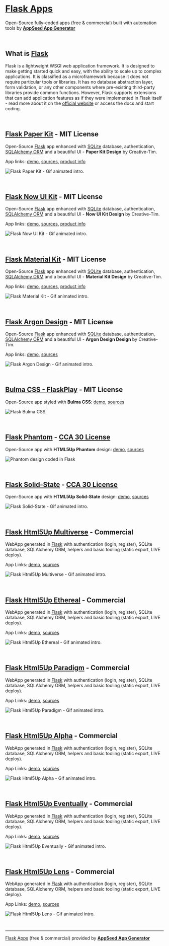 # [Flask Apps](https://appseed.us/apps/flask-apps/) 

Open-Source fully-coded apps (free & commercial) built with automation tools by **[AppSeed App Generator](https://appseed.us/app-generator)**

<br />

## What is [Flask](https://palletsprojects.com/p/flask/)

Flask is a lightweight WSGI web application framework. It is designed to make getting started quick and easy, with the ability to scale up to complex applications.   It is classified as a microframework because it does not require particular tools or libraries. It has no database abstraction layer, form validation, or any other components where pre-existing third-party libraries provide common functions. However, Flask supports extensions that can add application features as if they were implemented in Flask itself - read more about it on the [official website](https://palletsprojects.com/p/flask/) or access the docs and start coding.

<br />

## [Flask Paper Kit](https://appseed.us/apps/flask-apps/flask-paper-kit) - MIT License

Open-Source [Flask](https://palletsprojects.com/p/flask/) app enhanced with [SQLite](https://www.sqlite.org/index.html) database, authentication, [SQLAlchemy ORM](https://www.sqlalchemy.org/) and a beautiful UI - **Paper Kit Design** by Creative-Tim.

App links: [demo](https://flask-paper-kit.appseed.us/), [sources](https://github.com/app-generator/flask-paper-kit), [product info](https://appseed.us/apps/flask-apps/flask-paper-kit)

![Flask Paper Kit - Gif animated intro.](https://raw.githubusercontent.com/app-generator/static/master/products/flask-paper-kit-intro.gif)

<br />

## [Flask Now UI Kit](https://appseed.us/apps/flask-apps/flask-now-ui-kit) - MIT License

Open-Source [Flask](https://palletsprojects.com/p/flask/) app enhanced with [SQLite](https://www.sqlite.org/index.html) database, authentication, [SQLAlchemy ORM](https://www.sqlalchemy.org/) and a beautiful UI - **Now UI Kit Design** by Creative-Tim.

App links: [demo](https://flask-now-ui-kit.appseed.us/), [sources](https://github.com/app-generator/flask-now-ui-kit), [product info](https://appseed.us/apps/flask-apps/flask-now-ui-kit)

![Flask Now UI Kit - Gif animated intro.](https://github.com/app-generator/static/blob/master/products/flask-now-ui-kit-intro.gif?raw=true)

<br />

## [Flask Material Kit](https://appseed.us/apps/flask-apps/flask-material-kit) - MIT License

Open-Source [Flask](https://palletsprojects.com/p/flask/) app enhanced with [SQLite](https://www.sqlite.org/index.html) database, authentication, [SQLAlchemy ORM](https://www.sqlalchemy.org/) and a beautiful UI - **Material Kit Design** by Creative-Tim.

App links: [demo](https://flask-material-kit.appseed.us/), [sources](https://github.com/app-generator/flask-material-kit), [product info](https://appseed.us/apps/flask-apps/flask-material-kit)

![Flask Material Kit - Gif animated intro.](https://github.com/app-generator/static/blob/master/products/flask-material-kit-intro.gif?raw=true)

<br />

## [Flask Argon Design](https://flask-argon-design-system.appseed.us/) - MIT License

Open-Source [Flask](https://palletsprojects.com/p/flask/) app enhanced with [SQLite](https://www.sqlite.org/index.html) database, authentication, [SQLAlchemy ORM](https://www.sqlalchemy.org/) and a beautiful UI - **Argon Design Design** by Creative-Tim.

App links: [demo](https://flask-argon-design-system.appseed.us/), [sources](https://github.com/app-generator/flask-argon-design-system)

![Flask Argon Design - Gif animated intro.](https://github.com/app-generator/static/blob/master/products/flask-argon-design-system-intro.gif?raw=true)

<br />

## [Bulma CSS - FlaskPlay](https://flask-bulma-css.appseed.us/) - MIT License

Open-Source app styled with **Bulma CSS**: [demo](https://flask-bulma-css.appseed.us/), [sources](https://github.com/app-generator/flask-bulma-css)

![Flask Bulma CSS](https://github.com/app-generator/flask-bulma-css/blob/master/screenshots/flask-bulma-css-intro.gif)

<br />

## [Flask Phantom](https://flask-phantom.appseed.us/) - [CCA 30 License](https://html5up.net/license)

Open-Source app with **HTML5Up Phantom** design: [demo](https://flask-phantom.appseed.us/), [sources](https://github.com/app-generator/flask-phantom)

![Phantom design coded in Flask](https://github.com/app-generator/flask-phantom/blob/master/screenshots/flask-phantom-intro.gif)

<br />

## [Flask Solid-State](https://flask-solid-state.appseed.us/) - [CCA 30 License](https://html5up.net/license)

Open-Source app with **HTML5Up Solid-State** design: [demo](https://flask-solid-state.appseed.us/), [sources](https://github.com/app-generator/flask-solid-state)

![Flask Solid-State - Gif animated intro.](https://github.com/app-generator/flask-solid-state/blob/master/screenshots/flask-solid-state-intro.gif)

<br />

## [Flask Html5Up Multiverse](https://flask-html5up-multiverse.appseed.us/) - Commercial

WebApp generated in [Flask](https://palletsprojects.com/p/flask/) with authentication (login, register), SQLite database, SQLAlchemy ORM, helpers and basic tooling (static export, LIVE deploy).

App Links: [demo](https://flask-html5up-multiverse.appseed.us/), [sources](https://github.com/app-generator/flask-html5up-multiverse)

![Flask Html5Up Multiverse - Gif animated intro.](https://raw.githubusercontent.com/app-generator/static/master/products/flask-html5up-multiverse-intro.gif)

<br />

## [Flask Html5Up Ethereal](https://flask-html5up-ethereal.appseed.us/) - Commercial

WebApp generated in [Flask](https://palletsprojects.com/p/flask/) with authentication (login, register), SQLite database, SQLAlchemy ORM, helpers and basic tooling (static export, LIVE deploy).

App Links: [demo](https://flask-html5up-ethereal.appseed.us/), [sources](https://github.com/app-generator/flask-html5up-ethereal)

![Flask Html5Up Ethereal - Gif animated intro.](https://raw.githubusercontent.com/app-generator/static/master/products/flask-html5up-ethereal-intro.gif)

<br />

## [Flask Html5Up Paradigm](https://flask-html5up-paradigm.appseed.us/) - Commercial

WebApp generated in [Flask](https://palletsprojects.com/p/flask/) with authentication (login, register), SQLite database, SQLAlchemy ORM, helpers and basic tooling (static export, LIVE deploy).

App Links: [demo](https://flask-html5up-paradigm.appseed.us/), [sources](https://github.com/app-generator/flask-html5up-paradigm)

![Flask Html5Up Paradigm - Gif animated intro.](https://raw.githubusercontent.com/app-generator/static/master/products/flask-html5up-paradigm-intro.gif)

<br />

## [Flask Html5Up Alpha](https://flask-html5up-alpha.appseed.us/) - Commercial

WebApp generated in [Flask](https://palletsprojects.com/p/flask/) with authentication (login, register), SQLite database, SQLAlchemy ORM, helpers and basic tooling (static export, LIVE deploy).

App Links: [demo](https://flask-html5up-alpha.appseed.us/), [sources](https://github.com/app-generator/flask-html5up-alpha)

![Flask Html5Up Alpha - Gif animated intro.](https://raw.githubusercontent.com/app-generator/static/master/products/flask-html5up-alpha-intro.gif)

<br />

## [Flask Html5Up Eventually](https://flask-html5up-eventually.appseed.us/) - Commercial

WebApp generated in [Flask](https://palletsprojects.com/p/flask/) with authentication (login, register), SQLite database, SQLAlchemy ORM, helpers and basic tooling (static export, LIVE deploy).

App Links: [demo](https://flask-html5up-eventually.appseed.us/), [sources](https://github.com/app-generator/flask-html5up-eventually)

![Flask Html5Up Eventually - Gif animated intro.](https://raw.githubusercontent.com/app-generator/static/master/products/flask-html5up-eventually-intro.gif)

<br />

## [Flask Html5Up Lens](https://flask-html5up-lens.appseed.us/) - Commercial

WebApp generated in [Flask](https://palletsprojects.com/p/flask/) with authentication (login, register), SQLite database, SQLAlchemy ORM, helpers and basic tooling (static export, LIVE deploy).

App Links: [demo](https://flask-html5up-lens.appseed.us/), [sources](https://github.com/app-generator/flask-html5up-lens)

![Flask Html5Up Lens - Gif animated intro.](https://raw.githubusercontent.com/app-generator/static/master/products/flask-html5up-lens-intro.gif)

<br />

--- 
[Flask Apps](https://appseed.us/apps/flask-apps) (free & commercial) provided by **[AppSeed App Generator](https://appseed.us/app-generator)**
